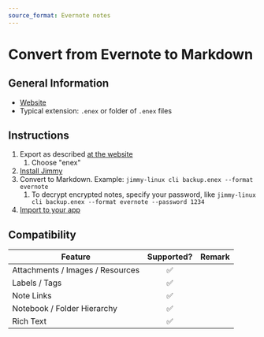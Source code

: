 ```yaml
---
source_format: Evernote notes
---
```


# Convert from Evernote to Markdown

## General Information

- [Website](https://evernote.com/)
- Typical extension: `.enex` or folder of `.enex` files

## Instructions

1. Export as described [at the website](https://help.evernote.com/hc/en-us/articles/209005557-Export-notes-and-notebooks-as-ENEX-or-HTML)
    1. Choose "enex"
2. [Install Jimmy](../index.md#installation)
3. Convert to Markdown. Example: `jimmy-linux cli backup.enex --format evernote`
    1. To decrypt encrypted notes, specify your password, like `jimmy-linux cli backup.enex --format evernote --password 1234`
4. [Import to your app](../import_instructions.md)

## Compatibility

| Feature | Supported? | Remark |
| --- | :---: | --- |
| Attachments / Images / Resources | ✅ | |
| Labels / Tags | ✅ | |
| Note Links | ✅ | |
| Notebook / Folder Hierarchy | ✅ | |
| Rich Text | ✅ | |
